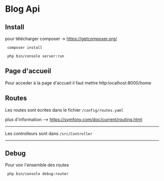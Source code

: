 # Blog Api

## Install
pour télécharger composer -> https://getcomposer.org/
```
 composer install
```

```
 php bin/console server:run
```
## Page d'accueil
Pour acceder à la page d'accueil il faut mettre http:localhost:8000/home

## Routes
Les routes sont écrites dans le fichier `/config/routes.yaml`

plus d'information --> https://symfony.com/doc/current/routing.html 
___
Les controlleurs sont dans `/src/Controller` 
___
## Debug
Pour voir l'ensemble des routes 
```
 php bin/console debug:router
```
